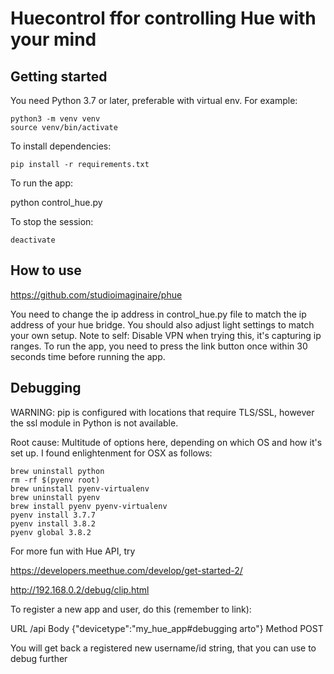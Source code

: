 # Huecontrol ffor controlling Hue with your mind

## Getting started

You need Python 3.7 or later, preferable with virtual env. For example:

```
python3 -m venv venv
source venv/bin/activate
```

To install dependencies:

````
pip install -r requirements.txt
````

To run the app:

python control_hue.py

To stop the session:

```
deactivate
```

## How to use

https://github.com/studioimaginaire/phue

You need to change the ip address in control_hue.py file to match the ip address of your hue bridge.
You should also adjust light settings to match your own setup.
Note to self: Disable VPN when trying this, it's capturing ip ranges.
To run the app, you need to press the link button once within 30 seconds time before running the app.

## Debugging

WARNING: pip is configured with locations that require TLS/SSL, however the ssl module in Python is not available.

Root cause: Multitude of options here, depending on which OS and how it's set up. I found enlightenment for OSX as follows:

```
brew uninstall python
rm -rf $(pyenv root)
brew uninstall pyenv-virtualenv   
brew uninstall pyenv
brew install pyenv pyenv-virtualenv
pyenv install 3.7.7
pyenv install 3.8.2
pyenv global 3.8.2
```

For more fun with Hue API, try 

https://developers.meethue.com/develop/get-started-2/

http://192.168.0.2/debug/clip.html

To register a new app and user, do this (remember to link):

URL	/api
Body	{"devicetype":"my_hue_app#debugging arto"}
Method	POST

You will get back a registered new username/id string, that you can use to debug further



